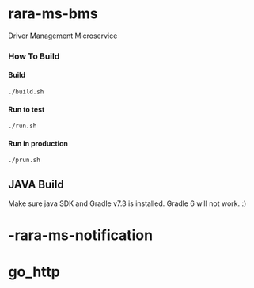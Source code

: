 # rara-ms-bms
Driver Management Microservice

### How To Build

#### Build
`./build.sh`

#### Run to test
`./run.sh`

#### Run in production
`./prun.sh`

## JAVA Build
Make sure java SDK and Gradle v7.3 is installed. Gradle 6 will not work. :)


# -rara-ms-notification
# go_http
